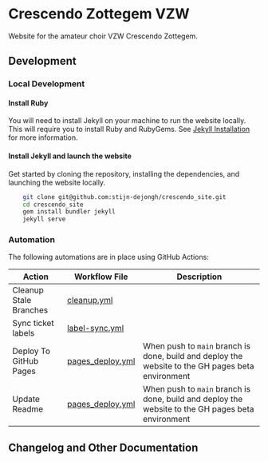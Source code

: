 # Crescendo Zottegem VZW

Website for the amateur choir VZW Crescendo Zottegem.

## Development
### Local Development

#### Install Ruby

You will need to install Jekyll on your machine to run the website locally. 
This will require you to install Ruby and RubyGems.
See [Jekyll Installation](https://jekyllrb.com/docs/installation/) for more information.

#### Install Jekyll and launch the website

Get started by cloning the repository, installing the dependencies, and launching the website locally.
```bash
    git clone git@github.com:stijn-dejongh/crescendo_site.git
    cd crescendo_site
    gem install bundler jekyll
    jekyll serve
```

### Automation

The following automations are in place using GitHub Actions:

| Action                 | Workflow File                                          | Description                                                                                       |
|------------------------|--------------------------------------------------------|---------------------------------------------------------------------------------------------------|
| Cleanup Stale Branches | [cleanup.yml](.github/workflows/cleanup.yml)           |                                                                                                   |
| Sync ticket labels     | [label-sync.yml](.github/workflows/label-sync.yml)     |                                                                                                   |
| Deploy To GitHub Pages | [pages_deploy.yml](.github/workflows/pages_deploy.yml) | When push to `main` branch is done, build and deploy the website to the GH pages beta environment |
| Update Readme          | [pages_deploy.yml](.github/workflows/pages_deploy.yml) | When push to `main` branch is done, build and deploy the website to the GH pages beta environment |

## Changelog and Other Documentation

<!-- CHANGELOG:START -->
<!-- CHANGELOG:END -->
